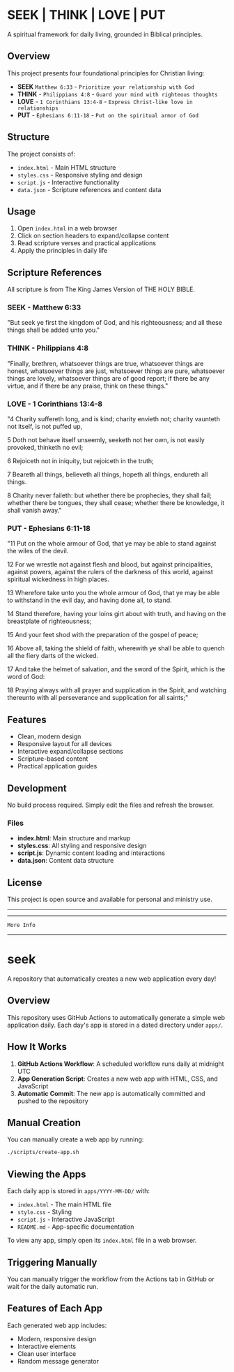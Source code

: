 # SEEK | THINK | LOVE | PUT

A spiritual framework for daily living, grounded in Biblical principles.

## Overview

This project presents four foundational principles for Christian living:

- **SEEK** `Matthew 6:33` - `Prioritize your relationship with God`
- **THINK** - `Philippians 4:8` - `Guard your mind with righteous thoughts`
- **LOVE** - `1 Corinthians 13:4-8` - `Express Christ-like love in relationships`
- **PUT** - `Ephesians 6:11-18` - `Put on the spiritual armor of God`

## Structure

The project consists of:

- `index.html` - Main HTML structure
- `styles.css` - Responsive styling and design
- `script.js` - Interactive functionality
- `data.json` - Scripture references and content data

## Usage

1. Open `index.html` in a web browser
2. Click on section headers to expand/collapse content
3. Read scripture verses and practical applications
4. Apply the principles in daily life

## Scripture References

All scripture is from The King James Version of THE HOLY BIBLE.

### SEEK - Matthew 6:33
"But seek ye first the kingdom of God, and his righteousness; and all these things shall be added unto you."

### THINK - Philippians 4:8
"Finally, brethren, whatsoever things are true, whatsoever things are honest, whatsoever things are just, whatsoever things are pure, whatsoever things are lovely, whatsoever things are of good report; if there be any virtue, and if there be any praise, think on these things."

### LOVE - 1 Corinthians 13:4-8
"4 Charity suffereth long, and is kind; charity envieth not; charity vaunteth not itself, is not puffed up,

5 Doth not behave itself unseemly, seeketh not her own, is not easily provoked, thinketh no evil;

6 Rejoiceth not in iniquity, but rejoiceth in the truth;

7 Beareth all things, believeth all things, hopeth all things, endureth all things.

8 Charity never faileth: but whether there be prophecies, they shall fail; whether there be tongues, they shall cease; whether there be knowledge, it shall vanish away."

### PUT - Ephesians 6:11-18
"11 Put on the whole armour of God, that ye may be able to stand against the wiles of the devil.

12 For we wrestle not against flesh and blood, but against principalities, against powers, against the rulers of the darkness of this world, against spiritual wickedness in high places.

13 Wherefore take unto you the whole armour of God, that ye may be able to withstand in the evil day, and having done all, to stand.

14 Stand therefore, having your loins girt about with truth, and having on the breastplate of righteousness;

15 And your feet shod with the preparation of the gospel of peace;

16 Above all, taking the shield of faith, wherewith ye shall be able to quench all the fiery darts of the wicked.

17 And take the helmet of salvation, and the sword of the Spirit, which is the word of God:

18 Praying always with all prayer and supplication in the Spirit, and watching thereunto with all perseverance and supplication for all saints;"

## Features

- Clean, modern design
- Responsive layout for all devices
- Interactive expand/collapse sections
- Scripture-based content
- Practical application guides

## Development

No build process required. Simply edit the files and refresh the browser.

### Files

- **index.html**: Main structure and markup
- **styles.css**: All styling and responsive design
- **script.js**: Dynamic content loading and interactions
- **data.json**: Content data structure

## License

This project is open source and available for personal and ministry use.







---




---

```
More Info
```

---


# seek

A repository that automatically creates a new web application every day!

## Overview

This repository uses GitHub Actions to automatically generate a simple web application daily. Each day's app is stored in a dated directory under `apps/`.

## How It Works

1. **GitHub Actions Workflow**: A scheduled workflow runs daily at midnight UTC
2. **App Generation Script**: Creates a new web app with HTML, CSS, and JavaScript
3. **Automatic Commit**: The new app is automatically committed and pushed to the repository

## Manual Creation

You can manually create a web app by running:

```bash
./scripts/create-app.sh
```

## Viewing the Apps

Each daily app is stored in `apps/YYYY-MM-DD/` with:
- `index.html` - The main HTML file
- `style.css` - Styling
- `script.js` - Interactive JavaScript
- `README.md` - App-specific documentation

To view any app, simply open its `index.html` file in a web browser.

## Triggering Manually

You can manually trigger the workflow from the Actions tab in GitHub or wait for the daily automatic run.

## Features of Each App

Each generated web app includes:
- Modern, responsive design
- Interactive elements
- Clean user interface
- Random message generator